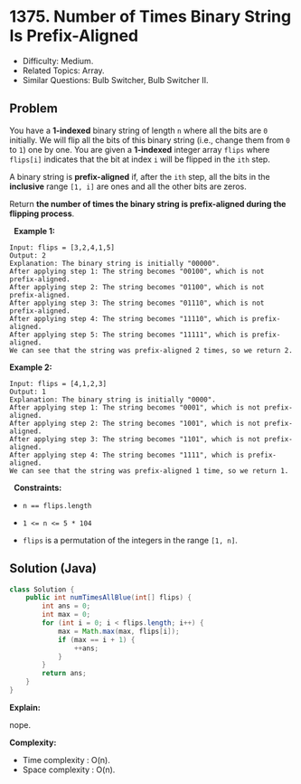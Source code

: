# 1375. Number of Times Binary String Is Prefix-Aligned

- Difficulty: Medium.
- Related Topics: Array.
- Similar Questions: Bulb Switcher, Bulb Switcher II.

## Problem

You have a **1-indexed** binary string of length ```n``` where all the bits are ```0``` initially. We will flip all the bits of this binary string (i.e., change them from ```0``` to ```1```) one by one. You are given a **1-indexed** integer array ```flips``` where ```flips[i]``` indicates that the bit at index ```i``` will be flipped in the ```ith``` step.

A binary string is **prefix-aligned** if, after the ```ith``` step, all the bits in the **inclusive** range ```[1, i]``` are ones and all the other bits are zeros.

Return **the number of times the binary string is **prefix-aligned** during the flipping process**.

 
**Example 1:**

```
Input: flips = [3,2,4,1,5]
Output: 2
Explanation: The binary string is initially "00000".
After applying step 1: The string becomes "00100", which is not prefix-aligned.
After applying step 2: The string becomes "01100", which is not prefix-aligned.
After applying step 3: The string becomes "01110", which is not prefix-aligned.
After applying step 4: The string becomes "11110", which is prefix-aligned.
After applying step 5: The string becomes "11111", which is prefix-aligned.
We can see that the string was prefix-aligned 2 times, so we return 2.
```

**Example 2:**

```
Input: flips = [4,1,2,3]
Output: 1
Explanation: The binary string is initially "0000".
After applying step 1: The string becomes "0001", which is not prefix-aligned.
After applying step 2: The string becomes "1001", which is not prefix-aligned.
After applying step 3: The string becomes "1101", which is not prefix-aligned.
After applying step 4: The string becomes "1111", which is prefix-aligned.
We can see that the string was prefix-aligned 1 time, so we return 1.
```

 
**Constraints:**


	
- ```n == flips.length```
	
- ```1 <= n <= 5 * 104```
	
- ```flips``` is a permutation of the integers in the range ```[1, n]```.



## Solution (Java)

```java
class Solution {
    public int numTimesAllBlue(int[] flips) {
        int ans = 0;
        int max = 0;
        for (int i = 0; i < flips.length; i++) {
            max = Math.max(max, flips[i]);
            if (max == i + 1) {
                ++ans;
            }
        }
        return ans;
    }
}
```

**Explain:**

nope.

**Complexity:**

* Time complexity : O(n).
* Space complexity : O(n).
